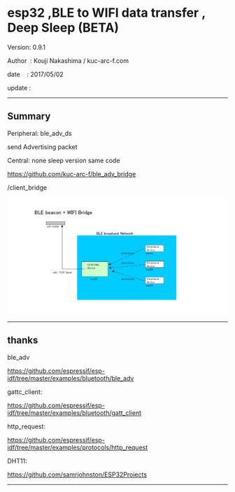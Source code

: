 ﻿# esp32 ,BLE to WIFI data transfer , Deep Sleep (BETA)

 Version: 0.9.1

 Author  : Kouji Nakashima / kuc-arc-f.com

 date    : 2017/05/02

 update : 
***

## Summary
Peripheral: ble_adv_ds

send Advertising packet

Central: none sleep version same code

https://github.com/kuc-arc-f/ble_adv_bridge

/client_bridge


<img src="https://raw.githubusercontent.com/kuc-arc-f/screen-img/master/esp32/ss-BLE-bridge-0501a.png" style="max-width : 100%; max-height: 600px;">

***

## thanks

ble_adv

https://github.com/espressif/esp-idf/tree/master/examples/bluetooth/ble_adv

gattc_client:

https://github.com/espressif/esp-idf/tree/master/examples/bluetooth/gatt_client

http_request:

https://github.com/espressif/esp-idf/tree/master/examples/protocols/http_request

DHT11:

https://github.com/samrjohnston/ESP32Projects

***






